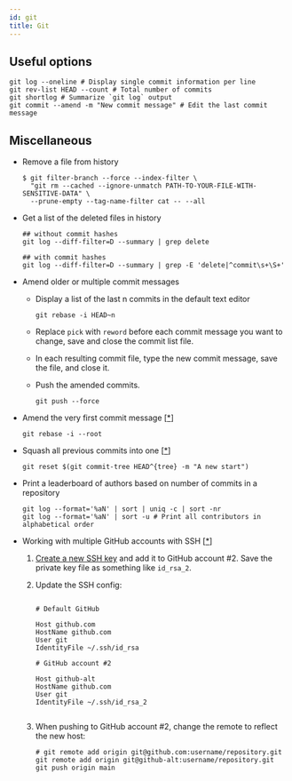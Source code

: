 ```yaml
---
id: git
title: Git
---
```


## Useful options

```shell
git log --oneline # Display single commit information per line
git rev-list HEAD --count # Total number of commits
git shortlog # Summarize `git log` output
git commit --amend -m "New commit message" # Edit the last commit message
```

## Miscellaneous

- Remove a file from history

  ```shell
  $ git filter-branch --force --index-filter \
    "git rm --cached --ignore-unmatch PATH-TO-YOUR-FILE-WITH-SENSITIVE-DATA" \
    --prune-empty --tag-name-filter cat -- --all
  ```

- Get a list of the deleted files in history

  ```shell
  ## without commit hashes
  git log --diff-filter=D --summary | grep delete

  ## with commit hashes
  git log --diff-filter=D --summary | grep -E 'delete|^commit\s+\S+'
  ```

- Amend older or multiple commit messages

  - Display a list of the last n commits in the default text editor

    ```shell
    git rebase -i HEAD~n
    ```

  - Replace `pick` with `reword` before each commit message you want to change, save and close the commit list file.
  - In each resulting commit file, type the new commit message, save the file, and close it.
  - Push the amended commits.

    ```shell
    git push --force
    ```

- Amend the very first commit message [[\*](https://stackoverflow.com/a/14630424)]

  ```shell
  git rebase -i --root
  ```

- Squash all previous commits into one [[\*](https://stackoverflow.com/a/23486788)]

  ```shell
  git reset $(git commit-tree HEAD^{tree} -m "A new start")
  ```

- Print a leaderboard of authors based on number of commits in a repository

  ```shell
  git log --format='%aN' | sort | uniq -c | sort -nr
  git log --format='%aN' | sort -u # Print all contributors in alphabetical order
  ```

- Working with multiple GitHub accounts with SSH [[\*](https://code.tutsplus.com/tutorials/quick-tip-how-to-work-with-github-and-multiple-accounts--net-22574)]

  1. [Create a new SSH key](./ssh) and add it to GitHub account #2. Save the private key file as something like `id_rsa_2`.

  2. Update the SSH config:

     ```\ title="~/.ssh/config"

     # Default GitHub

     Host github.com
     HostName github.com
     User git
     IdentityFile ~/.ssh/id_rsa

     # GitHub account #2

     Host github-alt
     HostName github.com
     User git
     IdentityFile ~/.ssh/id_rsa_2

     ```

     ```

  3. When pushing to GitHub account #2, change the remote to reflect the new host:

     ```shell
     # git remote add origin git@github.com:username/repository.git
     git remote add origin git@github-alt:username/repository.git
     git push origin main
     ```
